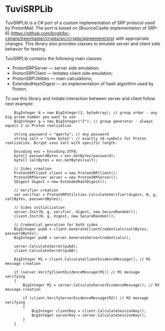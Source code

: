 # TuviSRPLib
TuviSRPLib is a C# port of a custom implementation of SRP protocol used by ProtonMail. The port is based on [BounceCastle implementation of SRP-6] (https://github.com/bcgit/bc-csharp/tree/master/crypto/src/crypto/agreement/srp) with appropriate changes. This library also provides classes to emulate server and client side behavior for testing.

TuviSRPLib contains the following main classes:
- ProtonSRPServer — server side emulation;
- ProtonSRPClient — imitates client side emulation;
- ProtonSRPUtilities — main calculations;
- ExtendedHashDigest — an implementation of hash algorithm used by Proton.

To use this library and imitate interaction between server and client follow next example:

```
    BigInteger N = new BigInteger(1, byteArray); // group order - any big prime number you want to use
    BigInteger g = new BigInteger("2"); // group generator - always equals 2 in Proton realization
    
    string password = "qwerty"; // any password
    string salt = "some bytes"; // exactly 10 symbols for Proton realization. Bcrypt uses salt with specific length.

    Encoding enc = Encoding.UTF8;
    byte[] passwordBytes = enc.GetBytes(password);
    byte[] saltBytes = enc.GetBytes(salt);

    // Sides creation
    ProtonSRPClient client = new ProtonSRPClient();
    ProtonSRPServer server = new ProtonSRPServer();
    IDigest digest = new ExtendedHashDigest();

    // Verifier creation
    var verifier = ProtonSRPUtilities.CalculateVerifier(digest, N, g, saltBytes, passwordBytes);

    // Sides initialization
    server.Init(N, g, verifier, digest, new SecureRandom());
    client.Init(N, g, digest, new SecureRandom());

    // Credential genration for both sides
    BigInteger pubA = client.GenerateClientCredentials(saltBytes, passwordBytes);
    BigInteger pubB = server.GenerateServerCredentials();

    server.CalculateSecret(pubA);
    client.CalculateSecret(pubB);

    BigInteger M1 = client.CalculateClientEvidenceMessage(); // M1 message creation
    
    if (server.VerifyClientEvidenceMessage(M1)) // M1 message verifying
    {
        BigInteger M2 = server.CalculateServerEvidenceMessage(); // M2 message creation

        if (client.VerifyServerEvidenceMessage(M2)) // M2 message verifying
        {
            BigInteger clientKey = client.CalculateSessionKey();
            BigInteger serverKey = server.CalculateSessionKey();
        }
    }
```
